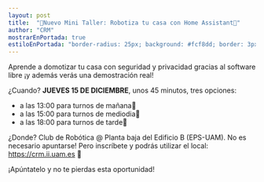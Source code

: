 ```yaml
---
layout: post
title:  "🤖Nuevo Mini Taller: Robotiza tu casa con Home Assistant🦾"
author: "CRM"
mostrarEnPortada: true
estiloEnPortada: "border-radius: 25px; background: #fcf8dd; border: 3px solid #fcdb05; padding: 20px; width: 90%;"
---
```


Aprende a domotizar tu casa con seguridad y privacidad gracias al software libre ¡y además verás una demostración real!

¿Cuando? **JUEVES 15 DE DICIEMBRE**, unos 45 minutos, tres opciones:
- a las 13:00 para turnos de mañana🎉
- a las 15:00 para turnos de mediodia🎉
- a las 18:00 para turnos de tarde🎉

¿Donde? Club de Robótica @ Planta baja del Edificio B (EPS-UAM). No es necesario apuntarse! Pero inscríbete y podrás utilizar el local: <https://crm.ii.uam.es> 🌟

¡Apúntatelo y no te pierdas esta oportunidad!

